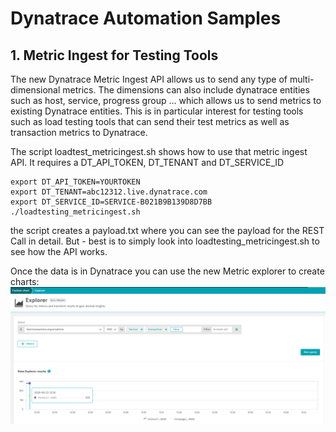 # Dynatrace Automation Samples

## 1. Metric Ingest for Testing Tools

The new Dynatrace Metric Ingest API allows us to send any type of multi-dimensional metrics. The dimensions can also include dynatrace entities such as host, service, progress group ... which allows us to send metrics to existing Dynatrace entities.
This is in particular interest for testing tools such as load testing tools that can send their test metrics as well as transaction metrics to Dynatrace.

The script loadtest_metricingest.sh shows how to use that metric ingest API. It requires a DT_API_TOKEN, DT_TENANT and DT_SERVICE_ID

```
export DT_API_TOKEN=YOURTOKEN
export DT_TENANT=abc12312.live.dynatrace.com
export DT_SERVICE_ID=SERVICE-B021B9B139D8D7BB
./loadtesting_metricingest.sh
```

the script creates a payload.txt where you can see the payload for the REST Call in detail. But - best is to simply look into loadtesting_metricingest.sh to see how the API works.

Once the data is in Dynatrace you can use the new Metric explorer to create charts:
![](loadtest_metrics.png)